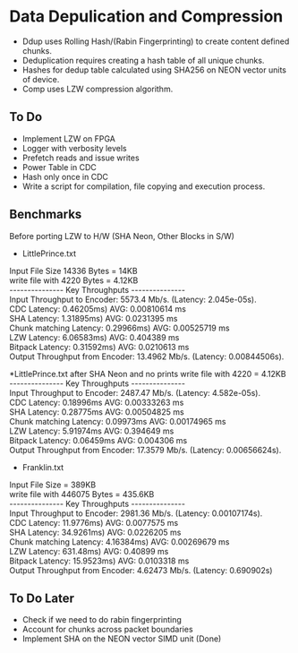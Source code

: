 # Data Depulication and Compression

* Ddup uses Rolling Hash/(Rabin Fingerprinting) to create content defined chunks.
* Deduplication requires creating a hash table of all unique chunks.
* Hashes for dedup table calculated using SHA256 on NEON vector units of device.
* Comp uses LZW compression algorithm.

## To Do
* Implement LZW on FPGA
* Logger with verbosity levels
* Prefetch reads and issue writes
* Power Table in CDC
* Hash only once in CDC
* Write a script for compilation, file copying and execution process.

## Benchmarks
Before porting LZW to H/W (SHA Neon, Other Blocks in S/W)

* LittlePrince.txt


Input File Size 14336 Bytes = 14KB <br />
write file with 4220 Bytes = 4.12KB<br />
--------------- Key Throughputs ---------------<br />
Input Throughput to Encoder: 5573.4 Mb/s. (Latency: 2.045e-05s).<br />
CDC Latency: 0.46205ms)	AVG: 0.00810614 ms<br />
SHA Latency: 1.31895ms)	AVG: 0.0231395 ms<br />
Chunk matching Latency: 0.29966ms)	AVG: 0.00525719 ms<br />
LZW Latency: 6.06583ms)	AVG: 0.404389 ms<br />
Bitpack Latency: 0.31592ms)	AVG: 0.0210613 ms<br />
Output Throughput from Encoder: 13.4962 Mb/s. (Latency: 0.00844506s).<br />


*LittlePrince.txt after SHA Neon and no prints
write file with 4220 = 4.12KB <br />
--------------- Key Throughputs ---------------<br />
Input Throughput to Encoder: 2487.47 Mb/s. (Latency: 4.582e-05s).<br />
CDC Latency: 0.18996ms	AVG: 0.00333263 ms<br />
SHA Latency: 0.28775ms	AVG: 0.00504825 ms<br />
Chunk matching Latency: 0.09973ms	AVG: 0.00174965 ms<br />
LZW Latency: 5.91974ms	AVG: 0.394649 ms<br />
Bitpack Latency: 0.06459ms	AVG: 0.004306 ms<br />
Output Throughput from Encoder: 17.3579 Mb/s. (Latency: 0.00656624s).<br />


* Franklin.txt


Input File Size = 389KB<br />
write file with 446075 Bytes = 435.6KB<br />
--------------- Key Throughputs ---------------<br />
Input Throughput to Encoder: 2981.36 Mb/s. (Latency: 0.00107174s).<br />
CDC Latency: 11.9776ms)	AVG: 0.0077575 ms<br />
SHA Latency: 34.9261ms)	AVG: 0.0226205 ms<br />
Chunk matching Latency: 4.16384ms)	AVG: 0.00269679 ms<br />
LZW Latency: 631.48ms)	AVG: 0.40899 ms<br />
Bitpack Latency: 15.9523ms)	AVG: 0.0103318 ms<br />
Output Throughput from Encoder: 4.62473 Mb/s. (Latency: 0.690902s)<br />


## To Do Later
* Check if we need to do rabin fingerprinting
* Account for chunks across packet boundaries
* Implement SHA on the NEON vector SIMD unit (Done)
